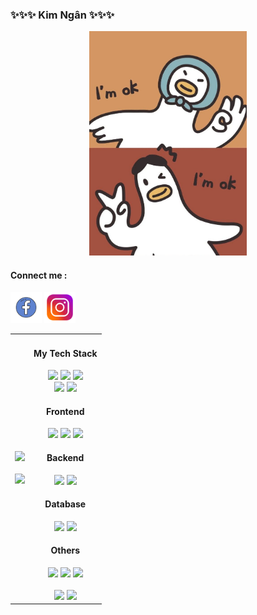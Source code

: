 ### ✨✨✨ Kim Ngân ✨✨✨ 

<!--
**Kimngan2412/Kimngan2412** is a ✨ _special_ ✨ repository because its `README.md` (this file) appears on your GitHub profile.

Here are some ideas to get you started:

- 🌱 I’m currently learning HTML , CSS, Javascript
- 👯 I’m looking to collaborate on ...
- 🤔 I’m looking for help with ...
- 💬 Ask me about ...
- 📫 How to reach me: ...
- 😄 Pronouns: ...
- ⚡ Fun fact: ...
-->
<p align="center">
 <img src="bg.jpg"
 alt="Logo" width= 50%>
</p>

#### Connect me : 
    
 <a href="https://www.facebook.com/anhohaxeo/"><img src="fb.png" alt="" width="50px"></a>
    <a href="https://www.instagram.com/muopcocoon/"><img src="ig.png" alt="" width="50px"></a>
<table align="center">
<tr>
 <td align="center">
	<img src="https://github-readme-stats.vercel.app/api?username=Kimngan2412&count_private=true&show_icons=true&theme=radical"/>
     <br/><br/>
	<img src="https://github-readme-stats.vercel.app/api/top-langs/?username=Kimngan2412&layout=compact&theme=radical"/>
	</td>

 <td align="center">
	<h4>My Tech Stack</h4>
	<img src="https://img.shields.io/badge/-C%23-blue?style=flat-square&logo=c-sharp"/>
	<img src="https://img.shields.io/badge/-C-red?style=flat-square&logo=c"/>
	<img src="https://img.shields.io/badge/-C++-green?style=flat-square&logo=c%2B%2B"/>
	<br>
	<img src="https://img.shields.io/badge/-Python-yellow?style=flat-square&logo=Python"/>
	<img src="https://img.shields.io/badge/-JavaScript-%23F7DF1C?style=flat-square&logo=javascript&logoColor=000000&labelColor=%23F7DF1C&color=%23FFCE5A"/>
	<h4>Frontend</h4>
	<img src="https://img.shields.io/badge/-HTML5-%23E44D27?style=flat-square&logo=html5&logoColor=ffffff"/>
	<img src="https://img.shields.io/badge/-CSS3-%231572B6?style=flat-square&logo=css3"/>
	<img src="https://img.shields.io/badge/-React-%23282C34?style=flat-square&logo=react"/>
	<h4>Backend</h4>
	<img src="https://img.shields.io/badge/-ASP.NET-blue?style=flat-square&logo=.NET"/>	
	<img src="https://img.shields.io/badge/-Nodejs-black?style=flat-square&logo=Node.js"/>
	<h4>Database</h4>
	<img src="http://img.shields.io/badge/-MS%20SQL%20Server-CC2927?style=flat-square&logo=microsoft-sql-server&logoColor=ffffff"/>
	<img src="https://img.shields.io/badge/-MongoDB-green?style=flat-square&logo=mongodb"/>
	<h4>Others</h4>
	<img src="https://img.shields.io/badge/-Git-%23F05032?style=flat-square&logo=git&logoColor=%23ffffff"/>
	<img src="https://img.shields.io/badge/-GitHub-181717?style=flat-square&logo=github"/>
	<img src="https://img.shields.io/badge/-Visual%20Studio-purple?style=flat-square&logo=visual-studio"/>
  <br/><br/>
	<img src="http://img.shields.io/badge/-VS%20Code-007ACC?style=flat-square&logo=visual-studio-code&logoColor=ffffff"/>
	<img src="https://img.shields.io/badge/-Sublime%20Text%203-007ACC?style=flat-square&logo=sublime-text&logoColor=orange"/>
	</td>
 
</tr>
</table>